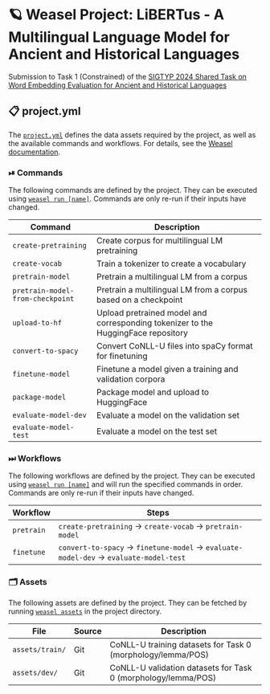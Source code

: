 <!-- WEASEL: AUTO-GENERATED DOCS START (do not remove) -->

# 🪐 Weasel Project: LiBERTus - A Multilingual Language Model for Ancient and Historical Languages

Submission to Task 1 (Constrained) of the [SIGTYP 2024 Shared Task on Word
Embedding Evaluation for Ancient and Historical
Languages](https://sigtyp.github.io/st2024.html)


## 📋 project.yml

The [`project.yml`](project.yml) defines the data assets required by the
project, as well as the available commands and workflows. For details, see the
[Weasel documentation](https://github.com/explosion/weasel).

### ⏯ Commands

The following commands are defined by the project. They
can be executed using [`weasel run [name]`](https://github.com/explosion/weasel/tree/main/docs/cli.md#rocket-run).
Commands are only re-run if their inputs have changed.

| Command | Description |
| --- | --- |
| `create-pretraining` | Create corpus for multilingual LM pretraining |
| `create-vocab` | Train a tokenizer to create a vocabulary |
| `pretrain-model` | Pretrain a multilingual LM from a corpus |
| `pretrain-model-from-checkpoint` | Pretrain a multilingual LM from a corpus based on a checkpoint |
| `upload-to-hf` | Upload pretrained model and corresponding tokenizer to the HuggingFace repository |
| `convert-to-spacy` | Convert CoNLL-U files into spaCy format for finetuning |
| `finetune-model` | Finetune a model given a training and validation corpora |
| `package-model` | Package model and upload to HuggingFace |
| `evaluate-model-dev` | Evaluate a model on the validation set |
| `evaluate-model-test` | Evaluate a model on the test set |

### ⏭ Workflows

The following workflows are defined by the project. They
can be executed using [`weasel run [name]`](https://github.com/explosion/weasel/tree/main/docs/cli.md#rocket-run)
and will run the specified commands in order. Commands are only re-run if their
inputs have changed.

| Workflow | Steps |
| --- | --- |
| `pretrain` | `create-pretraining` &rarr; `create-vocab` &rarr; `pretrain-model` |
| `finetune` | `convert-to-spacy` &rarr; `finetune-model` &rarr; `evaluate-model-dev` &rarr; `evaluate-model-test` |

### 🗂 Assets

The following assets are defined by the project. They can
be fetched by running [`weasel assets`](https://github.com/explosion/weasel/tree/main/docs/cli.md#open_file_folder-assets)
in the project directory.

| File | Source | Description |
| --- | --- | --- |
| `assets/train/` | Git | CoNLL-U training datasets for Task 0 (morphology/lemma/POS) |
| `assets/dev/` | Git | CoNLL-U validation datasets for Task 0 (morphology/lemma/POS) |

<!-- WEASEL: AUTO-GENERATED DOCS END (do not remove) -->